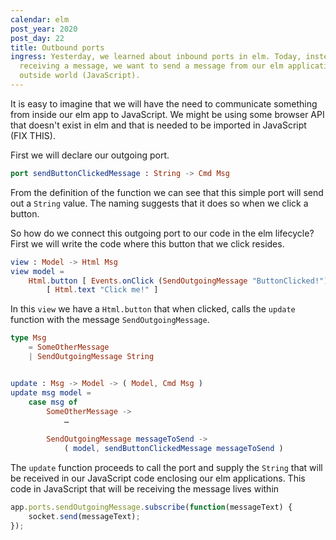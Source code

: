 ```yaml
---
calendar: elm
post_year: 2020
post_day: 22
title: Outbound ports
ingress: Yesterday, we learned about inbound ports in elm. Today, instead of
  receiving a message, we want to send a message from our elm application to the
  outside world (JavaScript).
---
```

It is easy to imagine that we will have the need to communicate something from inside our elm app to JavaScript. We might be using some browser API that doesn't exist in elm and that is needed to be imported in JavaScript (FIX THIS).

First we will declare our outgoing port.

```elm
port sendButtonClickedMessage : String -> Cmd Msg
```

From the definition of the function we can see that this simple port will send out a `String` value. The naming suggests that it does so when we click a button.

So how do we connect this outgoing port to our code in the elm lifecycle? First we will write the code where this button that we click resides.

```elm
view : Model -> Html Msg
view model =
    Html.button [ Events.onClick (SendOutgoingMessage "ButtonClicked!") ]
        [ Html.text "Click me!" ]
```

In this `view` we have a `Html.button` that when clicked, calls the `update` function with the message `SendOutgoingMessage`.

```elm
type Msg
    = SomeOtherMessage
    | SendOutgoingMessage String


update : Msg -> Model -> ( Model, Cmd Msg )
update msg model =
    case msg of
        SomeOtherMessage ->
            …
        
        SendOutgoingMessage messageToSend ->
            ( model, sendButtonClickedMessage messageToSend )
```

The `update` function proceeds to call the port and supply the `String` that will be received in our JavaScript code enclosing our elm applications. This code in JavaScript that will be receiving the message lives within 

```javascript
app.ports.sendOutgoingMessage.subscribe(function(messageText) {
    socket.send(messageText);
});
```